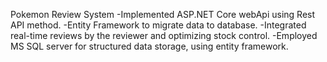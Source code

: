 Pokemon Review System
-Implemented ASP.NET Core webApi using Rest API method. 
-Entity Framework to migrate data to database. 
-Integrated real-time reviews by the reviewer and optimizing stock control. 
-Employed MS SQL server for structured data storage, using entity framework. 


